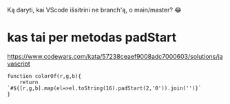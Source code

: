 Ką daryti, kai VScode išsitrini ne branch'ą, o main/master? 😂
# kas tai per metodas padStart
https://www.codewars.com/kata/57238ceaef9008adc7000603/solutions/javascript
```
function colorOf(r,g,b){
	return `#${[r,g,b].map(el=>el.toString(16).padStart(2,'0')).join('')}`
}
```
